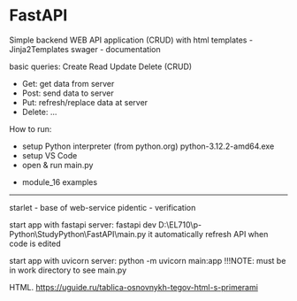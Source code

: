 # FastAPI
Simple backend WEB API application (CRUD)
with html templates - Jinja2Templates
swager - documentation

basic queries:  Create Read Update Delete (CRUD)
- Get: get data from server
- Post: send data to server
- Put: refresh/replace data at server
- Delete: ...

How to run:
- setup Python interpreter (from python.org) python-3.12.2-amd64.exe
- setup VS Code
- open & run main.py
  


+ module_16 examples

---------------------------------------
starlet - base of web-service
pidentic - verification

start app with fastapi server:  fastapi dev D:\\EL710\\p-Python\\StudyPython\\FastAPI\\main.py
it automatically refresh API when code is edited

start app with uvicorn server:  python -m uvicorn main:app !!!NOTE: must be in work directory to see main.py

HTML. https://uguide.ru/tablica-osnovnykh-tegov-html-s-primerami

